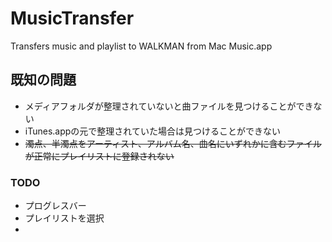 # MusicTransfer
Transfers music and playlist to WALKMAN from Mac Music.app

## 既知の問題
- メディアフォルダが整理されていないと曲ファイルを見つけることができない
- iTunes.appの元で整理されていた場合は見つけることができない
- ~~濁点、半濁点をアーティスト、アルバム名、曲名にいずれかに含むファイルが正常にプレイリストに登録されない~~

### TODO
- プログレスバー
- プレイリストを選択
-
